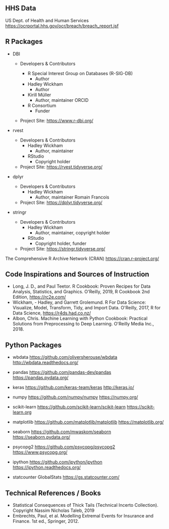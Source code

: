 
## HHS Data
US Dept. of Health and Human Services
https://ocrportal.hhs.gov/ocr/breach/breach_report.jsf

## R Packages 
- DBI 
	- Developers & Contributors 
		- R Special Interest Group on Databases (R-SIG-DB)
			- Author
		- Hadley Wickham
			- Author
		- Kirill Müller
			- Author, maintainer ORCID
		- R Consortium 
			- Funder

	- Project Site:
		https://www.r-dbi.org/

- rvest
	- Developers & Contributors
		- Hadley Wickham
			- Author, maintainer
		- RStudio
			- Copyright holder
	- Project Site:
		https://rvest.tidyverse.org/

- dplyr 
	- Developers & Contributors
		- Hadley Wickham
			- Author, maintainer
		Romain Francois
	- Project Site:
	https://dplyr.tidyverse.org/

- stringr 

	- Developers & Contributors
		- Hadley Wickham
			- Author, maintainer, copyright holder
		- RStudio
			- Copyright holder, funder
	- Project Site:
	https://stringr.tidyverse.org/

The Comprehensive R Archive Network (CRAN)
https://cran.r-project.org/

## Code Inspirations and Sources of Instruction
- Long, J. D., and Paul Teetor. R Cookbook: Proven Recipes for Data Analysis, Statistics, and Graphics. O'Reilly, 2019, R Cookbook 2nd Edition, https://rc2e.com/
- Wickham, - Hadley, and Garrett Grolemund. R For Data Science: Visualize, Model, Transform, Tidy, and Import  Data. O'Reilly, 2017, R for Data Science, https://r4ds.had.co.nz/
- Albon, Chris. Machine Learning with Python Cookbook: Practical Solutions from Preprocessing to Deep Learning. O'Reilly Media Inc., 2018. 

## Python Packages 
- wbdata
https://github.com/oliversherouse/wbdata
http://wbdata.readthedocs.org/

- pandas 
https://github.com/pandas-dev/pandas
https://pandas.pydata.org/

- keras 
https://github.com/keras-team/keras
http://keras.io/

- numpy 
https://github.com/numpy/numpy
https://numpy.org/

- scikit-learn
https://github.com/scikit-learn/scikit-learn
https://scikit-learn.org

- matplotlib 
https://github.com/matplotlib/matplotlib
https://matplotlib.org/

- seaborn 
https://github.com/mwaskom/seaborn
https://seaborn.pydata.org/

- psycopg2
https://github.com/psycopg/psycopg2
https://www.psycopg.org/

- ipython 
https://github.com/ipython/ipython
https://ipython.readthedocs.org/

- statcounter GlobalStats 
	https://gs.statcounter.com/

## Technical References / Books 
- Statistical Consequences of Thick Tails (Technical Incerto Collection). Copyright
Nassim Nicholas Taleb, 2019
- Embrechts, Paul, et al. Modelling Extremal Events for Insurance and Finance.
1st ed., Springer, 2012.
